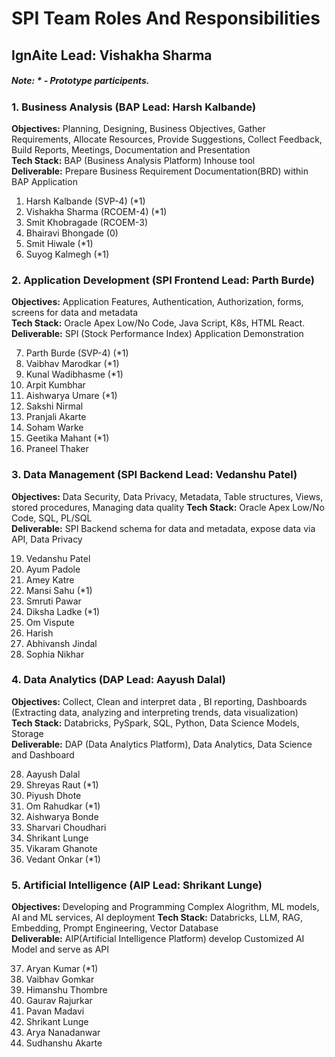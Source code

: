 # SPI Team Roles And Responsibilities
## IgnAite Lead: Vishakha Sharma

##### Note: * - Prototype participents.

### 1. Business Analysis (BAP Lead: Harsh Kalbande)
**Objectives:** Planning, Designing, Business Objectives, Gather Requirements, Allocate Resources, Provide Suggestions, Collect Feedback, Build Reports, Meetings, Documentation and Presentation <br>
**Tech Stack:** BAP (Business Analysis Platform) Inhouse tool <br>
**Deliverable:** Prepare Business Requirement Documentation(BRD) within BAP Application<br>

1. Harsh Kalbande (SVP-4) (*1)
2. Vishakha Sharma (RCOEM-4) (*1)
3. Smit Khobragade (RCOEM-3)
4. Bhairavi Bhongade (0)
5. Smit Hiwale (*1)
6. Suyog Kalmegh (*1)

### 2. Application Development (SPI Frontend Lead: Parth Burde)
**Objectives:** Application Features, Authentication, Authorization, forms, screens for data and metadata<br>
**Tech Stack:** Oracle Apex Low/No Code, Java Script, K8s, HTML React.<br>
**Deliverable:** SPI (Stock Performance Index) Application Demonstration<br>

7. Parth Burde (SVP-4) (*1)
8. Vaibhav Marodkar (*1)
9. Kunal Wadibhasme (*1)
10. Arpit Kumbhar
11. Aishwarya Umare (*1)
12. Sakshi Nirmal
13. Pranjali Akarte
16. Soham Warke
17. Geetika Mahant (*1)
18. Praneel Thaker 

### 3. Data Management (SPI Backend Lead: Vedanshu Patel)
**Objectives:** Data Security, Data Privacy, Metadata, Table structures, Views, stored procedures, Managing data quality
**Tech Stack:** Oracle Apex Low/No Code, SQL, PL/SQL<br>
**Deliverable:** SPI Backend schema for data and metadata, expose data via API, Data Privacy<br>

19. Vedanshu Patel
20. Ayum Padole
21. Amey Katre
22. Mansi Sahu (*1)
23. Smruti Pawar
24. Diksha Ladke (*1)
25. Om Vispute
26. Harish
27. Abhivansh Jindal
28. Sophia Nikhar

### 4. Data Analytics (DAP Lead: Aayush Dalal)
**Objectives:** Collect, Clean and interpret data , BI reporting, Dashboards (Extracting data, analyzing and interpreting trends, data visualization)<br>
**Tech Stack:** Databricks, PySpark, SQL, Python, Data Science Models, Storage<br>
**Deliverable:** DAP (Data Analytics Platform), Data Analytics, Data Science and Dashboard<br>

28. Aayush Dalal
29. Shreyas Raut (*1)
30. Piyush Dhote
31. Om Rahudkar (*1)
32. Aishwarya Bonde
33. Sharvari Choudhari
34. Shrikant Lunge
35. Vikaram Ghanote
36. Vedant Onkar (*1)
  
### 5. Artificial Intelligence (AIP Lead: Shrikant Lunge)
**Objectives:** Developing and Programming Complex Alogrithm, ML models, AI and ML services, AI deployment 
**Tech Stack:** Databricks, LLM, RAG, Embedding, Prompt Engineering, Vector Database<br>
**Deliverable:** AIP(Artificial Intelligence Platform) develop Customized AI Model and serve as API<br>

37. Aryan Kumar (*1)
38. Vaibhav Gomkar
39. Himanshu Thombre
40. Gaurav Rajurkar
41. Pavan Madavi
42. Shrikant Lunge
43. Arya Nanadanwar
44. Sudhanshu Akarte 
